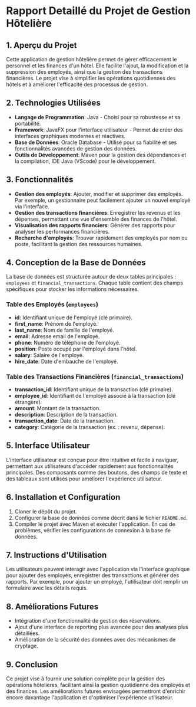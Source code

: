 # Rapport Detaillé du Projet de Gestion Hôtelière

## 1. Aperçu du Projet
Cette application de gestion hôtelière permet de gérer efficacement le personnel et les finances d'un hôtel. Elle facilite l'ajout, la modification et la suppression des employés, ainsi que la gestion des transactions financières. Le projet vise à simplifier les opérations quotidiennes des hôtels et à améliorer l'efficacité des processus de gestion.

## 2. Technologies Utilisées
- **Langage de Programmation**: Java - Choisi pour sa robustesse et sa portabilité.
- **Framework**: JavaFX pour l'interface utilisateur - Permet de créer des interfaces graphiques modernes et réactives.
- **Base de Données**: Oracle Database - Utilisé pour sa fiabilité et ses fonctionnalités avancées de gestion des données.
- **Outils de Développement**: Maven pour la gestion des dépendances et la compilation, IDE Java (VScode) pour le développement.

## 3. Fonctionnalités
- **Gestion des employés**: Ajouter, modifier et supprimer des employés. Par exemple, un gestionnaire peut facilement ajouter un nouvel employé via l'interface.
- **Gestion des transactions financières**: Enregistrer les revenus et les dépenses, permettant une vue d'ensemble des finances de l'hôtel.
- **Visualisation des rapports financiers**: Générer des rapports pour analyser les performances financières.
- **Recherche d'employés**: Trouver rapidement des employés par nom ou poste, facilitant la gestion des ressources humaines.

## 4. Conception de la Base de Données
La base de données est structurée autour de deux tables principales : `employees` et `financial_transactions`. Chaque table contient des champs spécifiques pour stocker les informations nécessaires.

### Table des Employés (`employees`)
- **id**: Identifiant unique de l'employé (clé primaire).
- **first_name**: Prénom de l'employé.
- **last_name**: Nom de famille de l'employé.
- **email**: Adresse email de l'employé.
- **phone**: Numéro de téléphone de l'employé.
- **position**: Poste occupé par l'employé dans l'hôtel.
- **salary**: Salaire de l'employé.
- **hire_date**: Date d'embauche de l'employé.

### Table des Transactions Financières (`financial_transactions`)
- **transaction_id**: Identifiant unique de la transaction (clé primaire).
- **employee_id**: Identifiant de l'employé associé à la transaction (clé étrangère).
- **amount**: Montant de la transaction.
- **description**: Description de la transaction.
- **transaction_date**: Date de la transaction.
- **category**: Catégorie de la transaction (ex. : revenu, dépense).

## 5. Interface Utilisateur
L'interface utilisateur est conçue pour être intuitive et facile à naviguer, permettant aux utilisateurs d'accéder rapidement aux fonctionnalités principales. Des composants comme des boutons, des champs de texte et des tableaux sont utilisés pour améliorer l'expérience utilisateur.

## 6. Installation et Configuration
1. Cloner le dépôt du projet.
2. Configurer la base de données comme décrit dans le fichier `README.md`.
3. Compiler le projet avec Maven et exécuter l'application. En cas de problèmes, vérifier les configurations de connexion à la base de données.

## 7. Instructions d'Utilisation
Les utilisateurs peuvent interagir avec l'application via l'interface graphique pour ajouter des employés, enregistrer des transactions et générer des rapports. Par exemple, pour ajouter un employé, l'utilisateur doit remplir un formulaire avec les détails requis.

## 8. Améliorations Futures
- Intégration d'une fonctionnalité de gestion des réservations.
- Ajout d'une interface de reporting plus avancée pour des analyses plus détaillées.
- Amélioration de la sécurité des données avec des mécanismes de cryptage.

## 9. Conclusion
Ce projet vise à fournir une solution complète pour la gestion des opérations hôtelières, facilitant ainsi la gestion quotidienne des employés et des finances. Les améliorations futures envisagées permettront d'enrichir encore davantage l'application et d'optimiser l'expérience utilisateur.
